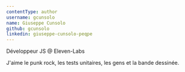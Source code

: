 ```yaml
---
contentType: author
username: gcunsolo
name: Giuseppe Cunsolo
github: gcunsolo
linkedin: giuseppe-cunsolo-peqpe
---
```

Développeur JS @ Eleven-Labs

J'aime le punk rock, les tests unitaires, les gens et la bande dessinée.
